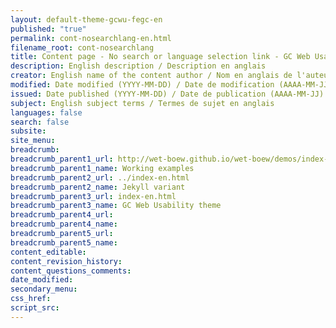 ```yaml
---
layout: default-theme-gcwu-fegc-en
published: "true"
permalink: cont-nosearchlang-en.html
filename_root: cont-nosearchlang
title: Content page - No search or language selection link - GC Web Usability theme
description: English description / Description en anglais
creator: English name of the content author / Nom en anglais de l'auteur du contenu
modified: Date modified (YYYY-MM-DD) / Date de modification (AAAA-MM-JJ)
issued: Date published (YYYY-MM-DD) / Date de publication (AAAA-MM-JJ)
subject: English subject terms / Termes de sujet en anglais
languages: false
search: false
subsite:
site_menu:
breadcrumb:
breadcrumb_parent1_url: http://wet-boew.github.io/wet-boew/demos/index-eng.html
breadcrumb_parent1_name: Working examples
breadcrumb_parent2_url: ../index-en.html
breadcrumb_parent2_name: Jekyll variant
breadcrumb_parent3_url: index-en.html
breadcrumb_parent3_name: GC Web Usability theme
breadcrumb_parent4_url:
breadcrumb_parent4_name:
breadcrumb_parent5_url:
breadcrumb_parent5_name:
content_editable:
content_revision_history:
content_questions_comments:
date_modified:
secondary_menu:
css_href:
script_src:
---
```


